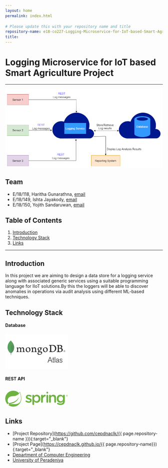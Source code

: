 ```yaml
---
layout: home
permalink: index.html

# Please update this with your repository name and title
repository-name: e18-co227-Logging-Microservice-for-IoT-based-Smart-Agriculture-Project
title:
---
```


[comment]: # "This is the standard layout for the project, but you can clean this and use your own template"

# Logging Microservice for IoT based Smart Agriculture Project

---
![SA](./images/SA.png)


## Team
-  E/18/118, Haritha Gunarathna, [email](mailto:e18118@eng.pdn.ac.lk)
-  E/18/149, Ishta Jayakody, [email](mailto:e18149@eng.pdn.ac.lk)
-  E/18/150, Yojith Sandaruwan, [email](mailto:e18150@eng.pdn.ac.lk)

## Table of Contents
1. [Introduction](#introduction)
2. [Technology Stack](#technology_stack)
3. [Links](#links)

---

## Introduction

In this project we are aiming to design a data store for a logging service along with associated generic services using a suitable programming language for IIoT solutions.By this the loggers will be able to discover anomalies in operations via audit analysis using different ML-based techniques. 

## Technology Stack

#### Database 
![mongoatlasdatabase](./images/mongoatlasdatabase.png)

#### REST API 
![spring](./images/spring.png)
---

## Links

- [Project Repository](https://github.com/cepdnaclk/{{ page.repository-name }}){:target="_blank"}
- [Project Page](https://cepdnaclk.github.io/{{ page.repository-name}}){:target="_blank"}
- [Department of Computer Engineering](http://www.ce.pdn.ac.lk/)
- [University of Peradeniya](https://eng.pdn.ac.lk/)


[//]: # (Please refer this to learn more about Markdown syntax)
[//]: # (https://github.com/adam-p/markdown-here/wiki/Markdown-Cheatsheet)
